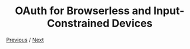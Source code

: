 <h1 align="center">OAuth for Browserless and Input-Constrained Devices</h1>

[Previous](https:// "Previous")
/
[Next](https:// "Next")
